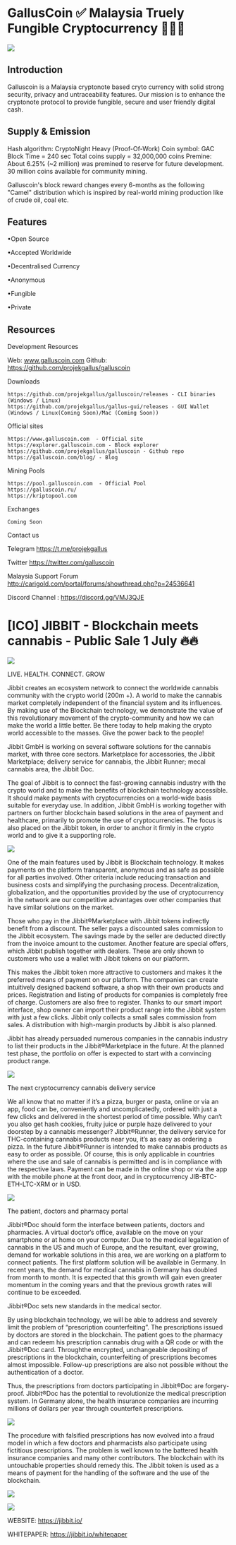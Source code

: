 # GallusCoin ✅ Malaysia Truely Fungible Cryptocurrency 🚀🚀🚀 

![](https://i.imgur.com/NZeUvgV.png)

## Introduction

Galluscoin is a Malaysia cryptonote based cryto currency with solid strong security, privacy and untraceability features. Our mission is to enhance the cryptonote protocol to provide fungible, secure and user friendly digital cash.

## Supply & Emission

Hash algorithm: CryptoNight Heavy (Proof-Of-Work)
Coin symbol: GAC
Block Time = 240 sec
Total coins supply = 32,000,000 coins
Premine: About 6.25% (~2 million) was premined to reserve for future development. 30 million coins available for community mining.

Galluscoin's block reward changes every 6-months as the following "Camel" distribution which is inspired by real-world mining production like of crude oil, coal etc.


## Features

•Open Source

•Accepted Worldwide

•Decentralised Currency

•Anonymous

•Fungible

•Private

## Resources

Development Resources

Web: www.galluscoin.com
Github: https://github.com/projekgallus/galluscoin

Downloads

    https://github.com/projekgallus/galluscoin/releases - CLI binaries (Windows / Linux)
    https://github.com/projekgallus/gallus-gui/releases - GUI Wallet (Windows / Linux(Coming Soon)/Mac (Coming Soon))


Official sites

    https://www.galluscoin.com  - Official site
    https://explorer.galluscoin.com - Block explorer
    https://github.com/projekgallus/galluscoin - Github repo
    https://galluscoin.com/blog/ - Blog

Mining Pools

    https://pool.galluscoin.com  - Official Pool
    https://galluscoin.ru/
    https://kriptopool.com

Exchanges

    Coming Soon


Contact us
 
   Telegram https://t.me/projekgallus

   Twitter https://twitter.com/galluscoin

   Malaysia Support Forum http://carigold.com/portal/forums/showthread.php?p=24536641
   
 Discord Channel : https://discord.gg/VMJ3QJE


# [ICO] JIBBIT - Blockchain meets cannabis - Public Sale 1 July 🔥🔥 

![](https://i.imgur.com/okyjmYK.png)

LIVE. HEALTH. CONNECT. GROW


Jibbit creates an ecosystem network to connect the worldwide cannabis community with the crypto world (200m +). A world to make the cannabis market completely independent of the financial system and its influences. By making use of the Blockchain technology, we demonstrate the value of this revolutionary movement of the crypto-community and how we can make the world a little better. Be there today to help making the crypto world accessible to the masses. Give the power back to the people!

Jibbit GmbH is working on several software solutions for the cannabis market, with three core sectors. Marketplace for accessories, the Jibbit Marketplace; delivery service for cannabis, the Jibbit Runner; mecal cannabis area, the Jibbit Doc.

The goal of Jibbit is to connect the fast-growing cannabis industry with the crypto world and to make the benefits of blockchain technology accessible. It should make payments with cryptocurrencies on a world-wide basis suitable for everyday use. In addition, Jibbit GmbH is working together with partners on further blockchain based solutions in the area of payment and healthcare, primarily to promote the use of cryptocurrencies. The focus is also placed on the Jibbit token, in order to anchor it firmly in the crypto world and to give it a supporting role.

![](https://i.imgur.com/m1PRU80.png)

One of the main features used by Jibbit is Blockchain technology. It makes payments on the platform transparent, anonymous and as safe as possible for all parties involved. Other criteria include reducing transaction and business costs and simplifying the purchasing process. Decentralization, globalization, and the opportunities provided by the use of cryptocurrency in the network are our competitive advantages over other companies that have similar solutions on the market.

Those who pay in the Jibbit®Marketplace with Jibbit tokens indirectly benefit from a discount. The seller pays a discounted sales commission to the Jibbit ecosystem. The savings made by the seller are deducted directly from the invoice amount to the customer. Another feature are special offers, which Jibbit publish together with dealers. These are only shown to customers who use a wallet with Jibbit tokens on our platform.

This makes the Jibbit token more attractive to customers and makes it the preferred means of payment on our platform. The companies can create intuitively designed backend software, a shop with their own products and prices. Registration and listing of products for companies is completely free of charge. Customers are also free to register. Thanks to our smart import interface, shop owner can import their product range into the Jibbit system with just a few clicks. Jibbit only collects a small sales commission from sales. A distribution with high-margin products by Jibbit is also planned.

Jibbit has already persuaded numerous companies in the cannabis industry to list their products in the Jibbit®Marketplace in the future. At the planned test phase, the portfolio on offer is expected to start with a convincing product range.

![](https://i.imgur.com/UP069n6.png)

The next cryptocurrency cannabis delivery service


We all know that no matter if it’s a pizza, burger or pasta, online or via an app, food can be, conveniently and uncomplicatedly, ordered with just a few clicks and delivered in the shortest period of time possible. Why can‘t you also get hash cookies, fruity juice or purple haze delivered to your doorstep by a cannabis messenger? Jibbit®Runner, the delivery service for THC-containing cannabis products near you, it’s as easy as ordering a pizza. In the future Jibbit®Runner is intended to make cannabis products as easy to order as possible. Of course, this is only applicable in countries where the use and sale of cannabis is permitted and is in compliance with the respective laws. Payment can be made in the online shop or via the app with the mobile phone at the front door, and in cryptocurrency JIB-BTC-ETH-LTC-XRM or in USD.

![](https://i.imgur.com/o1T76zH.png)


The patient, doctors and pharmacy portal


Jibbit®Doc should form the interface between patients, doctors and pharmacies. A virtual doctor‘s office, available on the move on your smartphone or at home on your computer. Due to the medical legalization of cannabis in the US and much of Europe, and the resultant, ever growing, demand for workable solutions in this area, we are working on a platform to connect patients. The first platform solution will be available in Germany. In recent years, the demand for medical cannabis in Germany has doubled from month to month. It is expected that this growth will gain even greater momentum in the coming years and that the previous growth rates will continue to be exceeded.


Jibbit®Doc sets new standards in the medical sector.

By using blockchain technology, we will be able to address and severely limit the problem of “prescription counterfeiting”. The prescriptions issued by doctors are stored in the blockchain. The patient goes to the pharmacy and can redeem his prescription cannabis drug with a QR code or with the Jibbit®Doc card. Throughthe encrypted, unchangeable depositing of prescriptions in the blockchain, counterfeiting of prescriptions becomes almost impossible. Follow-up prescriptions are also not possible without the authentication of a doctor.

Thus, the prescriptions from doctors participating in Jibbit®Doc are forgery-proof. Jibbit®Doc has the potential to revolutionize the medical prescription system. In Germany alone, the health insurance companies are incurring millions of dollars per year through counterfeit prescriptions. 

![](https://i.imgur.com/w6Vtx8h.png)


The procedure with falsified prescriptions has now evolved into a fraud model in which a few doctors and pharmacists also participate using fictitious prescriptions. The problem is well known to the battered health insurance companies and many other contributors. The blockchain with its untouchable properties should remedy this. The Jibbit token is used as a means of payment for the handling of the software and the use of the blockchain.

![](https://i.imgur.com/8Cf2g7N.png)

![](https://i.imgur.com/lgCXjYu.png)

WEBSITE: https://jibbit.io/

WHITEPAPER: https://jibbit.io/whitepaper